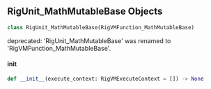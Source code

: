 ## RigUnit_MathMutableBase Objects

```python
class RigUnit_MathMutableBase(RigVMFunction_MathMutableBase)
```

deprecated: 'RigUnit_MathMutableBase' was renamed to 'RigVMFunction_MathMutableBase'.

<a id="unreal.RigUnit_MathMutableBase.__init__"></a>

#### __init__

```python
def __init__(execute_context: RigVMExecuteContext = []) -> None
```

<a id="unreal.RigVMFunction_Sequence"></a>